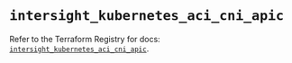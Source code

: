 # `intersight_kubernetes_aci_cni_apic`

Refer to the Terraform Registry for docs: [`intersight_kubernetes_aci_cni_apic`](https://registry.terraform.io/providers/ciscodevnet/intersight/1.0.71/docs/resources/kubernetes_aci_cni_apic).
